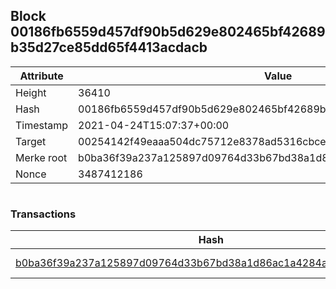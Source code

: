 ## Block 00186fb6559d457df90b5d629e802465bf42689b35d27ce85dd65f4413acdacb

Attribute | Value
--- | ---
Height | 36410
Hash | 00186fb6559d457df90b5d629e802465bf42689b35d27ce85dd65f4413acdacb
Timestamp | 2021-04-24T15:07:37+00:00
Target | 00254142f49eaaa504dc75712e8378ad5316cbcead634704b3734b6271167cc4
Merke root | b0ba36f39a237a125897d09764d33b67bd38a1d86ac1a4284a109ef20ea7eff5
Nonce | 3487412186

```

```

### Transactions

Hash | Amount
--- | ---
[b0ba36f39a237a125897d09764d33b67bd38a1d86ac1a4284a109ef20ea7eff5](b0ba36f39a237a125897d09764d33b67bd38a1d86ac1a4284a109ef20ea7eff5.md) | 10.00000000 SKEPTI 
